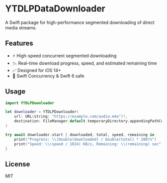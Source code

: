 # YTDLPDataDownloader
A Swift package for high-performance segmented downloading of direct media streams.

## Features

- ⚡ High-speed concurrent segmented downloading
- 📉 Real-time download progress, speed, and estimated remaining time
- ✅ Designed for iOS 14+
- 🔐 Swift Concurrency & Swift 6 safe

## Usage

```swift
import YTDLPDownloader

let downloader = YTDLPDownloader(
    url: URL(string: "https://example.com/audio.m4a")!,
    destination: FileManager.default.temporaryDirectory.appendingPathComponent("audio.m4a")
)

try await downloader.start { downloaded, total, speed, remaining in
    print("Progress: \\(Double(downloaded) / Double(total) * 100)%")
    print("Speed: \\(speed / 1024) KB/s, Remaining: \\(remaining) sec")
}
```

## License

MIT
